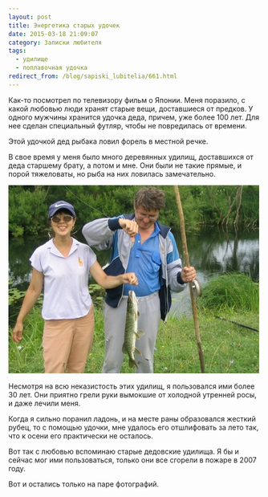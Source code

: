 ```yaml
---
layout: post
title: Энергетика старых удочек
date: 2015-03-18 21:09:07
category: Записки любителя
tags:
  - удилище
  - поплавочная удочка
redirect_from: /blog/sapiski_lubitelia/661.html
---
```

Как-то посмотрел по телевизору фильм о Японии. Меня поразило, с какой
любовью люди хранят старые вещи, доставшиеся от предков. У одного
мужчины хранится удочка деда, причем, уже более 100 лет. Для нее сделан
специальный футляр, чтобы не повредилась от времени.

Этой удочкой дед рыбака ловил форель в местной речке.

В свое время у меня было много деревянных удилищ, доставшихся от деда
старшему брату, а потом и мне. Они были не такие прямые, и порой
тяжеловаты, но рыба на них ловилась замечательно.

![](/uploads/images/00/00/01/2015/03/18/892c3adf75.jpg)

Несмотря на всю неказистость этих удилищ, я пользовался ими более 30
лет. Они приятно грели руки вымокшие от холодной утренней росы, и даже
лечили меня.

Когда я сильно поранил ладонь, и на месте раны образовался жесткий
рубец, то с помощью удочки, мне удалось его отшлифовать за лето так, что
к осени его практически не осталось.

Вот так с любовью вспоминаю старые дедовские удилища. Я бы и сейчас мог
ими пользоваться, только они все сгорели в пожаре в 2007 году.

Вот и остались только на паре фотографий.
